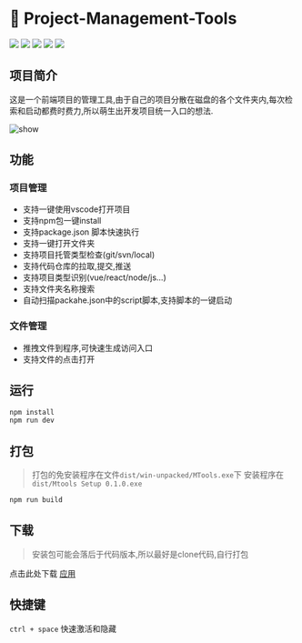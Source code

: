 # 🚀 Project-Management-Tools

<div>
  <img src="https://img.shields.io/github/languages/top/fengtianxi001/MTools">
  <img src="https://travis-ci.org/boennemann/badges.svg?branch=master">
  <img src="https://img.shields.io/github/issues/fengtianxi001/MTools">
  <img src="https://img.shields.io/github/forks/fengtianxi001/MTools">
  <img src="https://img.shields.io/github/stars/fengtianxi001/MTools">
</div>




    
## 项目简介 

这是一个前端项目的管理工具,由于自己的项目分散在磁盘的各个文件夹内,每次检索和启动都费时费力,所以萌生出开发项目统一入口的想法.

![show](https://raw.githubusercontent.com/fengtianxi001/Project-Management-Tools/master/screenshots/1.png)



## 功能
### 项目管理
- 支持一键使用vscode打开项目
- 支持npm包一键install
- 支持package.json 脚本快速执行
- 支持一键打开文件夹
- 支持项目托管类型检查(git/svn/local)
- 支持代码仓库的拉取,提交,推送
- 支持项目类型识别(vue/react/node/js...)
- 支持文件夹名称搜索
- 自动扫描packahe.json中的script脚本,支持脚本的一键启动

### 文件管理
- 推拽文件到程序,可快速生成访问入口
- 支持文件的点击打开

## 运行

```bash
npm install
npm run dev

```
## 打包
> 打包的免安装程序在文件`dist/win-unpacked/MTools.exe`下
> 安装程序在`dist/Mtools Setup 0.1.0.exe`

```bash
npm run build
```

## 下载

> 安装包可能会落后于代码版本,所以最好是clone代码,自行打包

点击此处下载 [应用](https://github.com/fengtianxi001/MTools/releases/download/V0.0.1/MTools.zip)

## 快捷键
`ctrl + space` 快速激活和隐藏




